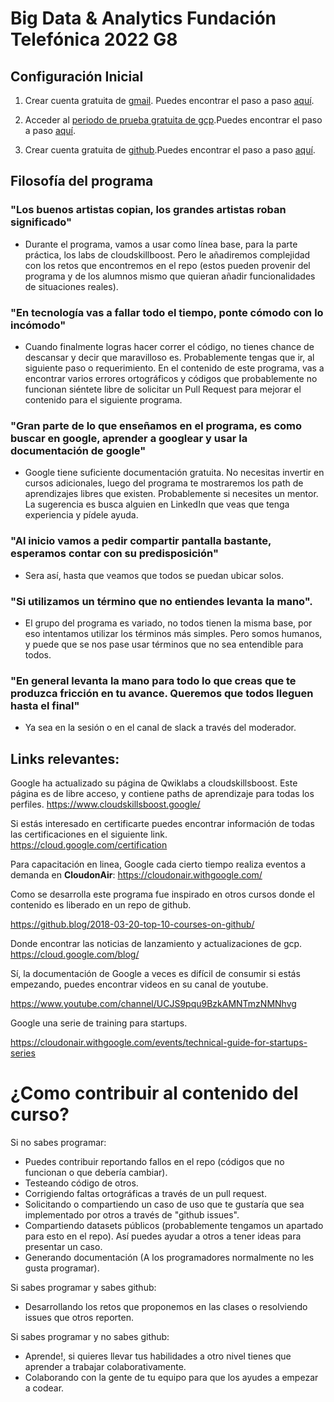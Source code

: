 # Big Data & Analytics Fundación Telefónica 2022 G8

## Configuración Inicial

1. Crear cuenta gratuita de [gmail](https://accounts.google.com/signup/v2/webcreateaccount?service=mail&hl=es&continue=http%3A%2F%2Fmail.google.com%2Fmail%2F%3Fpc%3Dtopnav-about-es&flowName=GlifWebSignIn&flowEntry=SignUp). Puedes encontrar el paso a paso [aquí](docs/crea_cuenta_gmail/instrucciones.md).

2. Acceder al [periodo de prueba gratuita de gcp](https://cloud.google.com/docs/get-started).Puedes encontrar el paso a paso [aquí](docs/crea_cuenta_gcp/instrucciones.md).

3. Crear cuenta gratuita de [github](https://github.com).Puedes encontrar el paso a paso [aquí](docs/crea_cuenta_github/instruciones.md).

## Filosofía del programa

### "Los buenos artistas copian, los grandes artistas roban significado" 

- Durante el programa, vamos a usar como línea base, para la parte práctica, los labs de cloudskillboost. Pero le añadiremos complejidad con los retos que encontremos en el repo (estos pueden provenir del programa y de los alumnos mismo que quieran añadir funcionalidades de situaciones reales).

### "En tecnología vas a fallar todo el tiempo, ponte cómodo con lo incómodo"

- Cuando finalmente logras hacer correr el código, no tienes chance de descansar y decir que maravilloso es. Probablemente tengas que ir, al siguiente paso o requerimiento. En el contenido de este programa, vas a encontrar varios errores ortográficos y códigos que probablemente no funcionan siéntete libre de solicitar un Pull Request para mejorar el contenido para el siguiente programa.

### "Gran parte de lo que enseñamos en el programa, es como buscar en google, aprender a googlear y usar la documentación de google"
- Google tiene suficiente documentación gratuita. No necesitas invertir en cursos adicionales, luego del programa te mostraremos los path de aprendizajes libres que existen. Probablemente si necesites un mentor. La sugerencia es busca alguien en LinkedIn que veas que tenga experiencia y pídele ayuda.

### "Al inicio vamos a pedir compartir pantalla bastante, esperamos contar con su predisposición"

- Sera así, hasta que veamos que todos se puedan ubicar solos.

### "Si utilizamos un término que no entiendes levanta la mano".

- El grupo del programa es variado, no todos tienen la misma base, por eso intentamos utilizar los términos más simples. Pero somos humanos, y puede que se nos pase usar términos que no sea entendible para todos.

### "En general levanta la mano para todo lo que creas que te produzca fricción en tu avance. Queremos que todos lleguen hasta el final"
    
- Ya sea en la sesión o en el canal de slack a través del moderador.
## Links relevantes:

Google ha actualizado su página de Qwiklabs a cloudskillsboost. Este página es de libre acceso, y contiene paths de aprendizaje para todas los perfiles.
https://www.cloudskillsboost.google/

Si estás interesado en certificarte puedes encontrar información de todas las certificaciones en el siguiente link.
https://cloud.google.com/certification

Para capacitación en linea, Google cada cierto tiempo realiza eventos a demanda en **CloudonAir**:
https://cloudonair.withgoogle.com/

Como se desarrolla este programa fue inspirado en otros cursos donde el contenido es liberado en un repo de github.

https://github.blog/2018-03-20-top-10-courses-on-github/

Donde encontrar las noticias de lanzamiento y actualizaciones de gcp.
https://cloud.google.com/blog/

Sí, la documentación de Google a veces es difícil de consumir si estás empezando, puedes encontrar videos en su canal de youtube.

https://www.youtube.com/channel/UCJS9pqu9BzkAMNTmzNMNhvg


Google una serie de training para startups.

https://cloudonair.withgoogle.com/events/technical-guide-for-startups-series


# ¿Como contribuir al contenido del curso?

Si no sabes programar:
- Puedes contribuir reportando fallos en el repo (códigos que no funcionan o que debería cambiar).
- Testeando código de otros.
- Corrigiendo faltas ortográficas a través de un pull request.
- Solicitando o compartiendo un caso de uso que te gustaría que sea implementado por otros a través de "github issues".
- Compartiendo datasets públicos (probablemente tengamos un apartado para esto en el repo). Así puedes ayudar a otros a tener ideas para presentar un caso.
- Generando documentación (A los programadores normalmente no les gusta programar).

Si sabes programar y sabes github:
- Desarrollando los retos que proponemos en las clases o resolviendo issues que otros reporten.

Si sabes programar y no sabes github:
- Aprende!, si quieres llevar tus habilidades a otro nivel tienes que aprender a trabajar colaborativamente.
- Colaborando con la gente de tu equipo para que los ayudes a empezar a codear.


